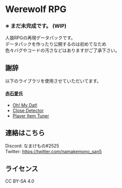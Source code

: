 # Werewolf RPG
### ※ まだ未完成です。 (WIP)

人狼RPGの再現データパックです。  
データパックを作ったり公開するのは初めてなため  
色々バグやコードの汚さなどはありますがご了承下さい。

## 謝辞
以下のライブラリを使用させていただいてます。

#### [赤石愛](https://twitter.com/AiAkaishi)氏
* [Oh! My Dat!](https://github.com/Ai-Akaishi/OhMyDat)
* [Close Detector](https://github.com/Ai-Akaishi/CloseDetector)
* [Player Item Tuner](https://github.com/Ai-Akaishi/PlayerItemTuner)

## 連絡はこちら
Discord: なまけもの#2525  
Twitter: https://twitter.com/namakemono_san5

## ライセンス
CC BY-SA 4.0